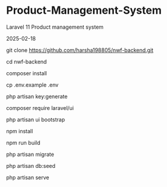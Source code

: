 # Product-Management-System
Laravel 11 Product management system 

2025-02-18

git clone https://github.com/harsha198805/nwf-backend.git

cd nwf-backend

composer install

cp .env.example .env

php artisan key:generate

composer require laravel/ui

php artisan ui bootstrap

npm install 

npm run build

php artisan migrate

php artisan db:seed

php artisan serve